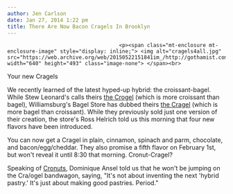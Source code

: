 ```yaml
---
author: Jen Carlson
date: Jan 27, 2014 1:22 pm
title: There Are Now Bacon Cragels In Brooklyn
---
```


	
										<p><span class="mt-enclosure mt-enclosure-image" style="display: inline;"> <img alt="cragels4all.jpg" src="https://web.archive.org/web/20150522151841im_/http://gothamist.com/attachments/arts_jen/cragels4all.jpg" width="640" height="493" class="image-none"> </span><br>
<span class="photo_caption">Your new Cragels</span></p>

<p>We recently learned of the latest hyped-up hybrid: the croissant-bagel. While Stew Leonard&apos;s calls theirs <a href="https://web.archive.org/web/20150522151841/http://gothamist.com/2014/01/09/are_you_ready_for_the_croissant-bag.php">the Crogel</a> (which is more croissant than bagel), Williamsburg&apos;s Bagel Store has dubbed theirs <a href="https://web.archive.org/web/20150522151841/http://gothamist.com/2014/01/13/hello_cragel.php">the Cragel</a> (which is more bagel than croissant). While they previously sold just one version of their creation, the store&apos;s Ross Helrich told us this morning that four new flavors have been introduced.</p>

<p>You can now get a Cragel in plain, cinnamon, spinach and parm, chocolate, and bacon/egg/cheddar. They also promise a fifth flavor on February 1st, but won&apos;t reveal it until 8:30 that morning. Cronut-Cragel?</p>

<p>Speaking of <a href="https://web.archive.org/web/20150522151841/http://gothamist.com/tags/cronut">Cronuts</a>, Dominique Ansel told us that he won&apos;t be jumping on the Cra/ogel bandwagon, saying, &quot;It&apos;s not about inventing the next &apos;hybrid pastry.&apos; It&apos;s just about making good pastries. Period.&quot;</p>					
										
									
				